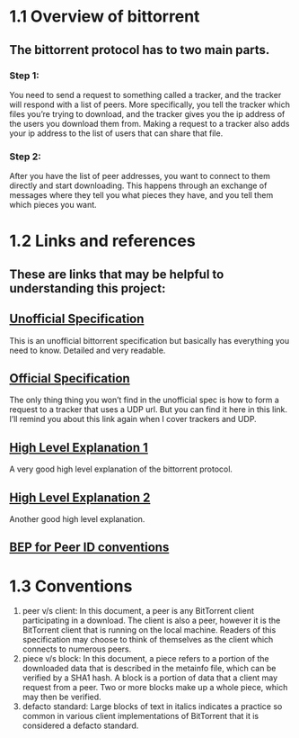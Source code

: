 # 1.1 Overview of bittorrent
## The bittorrent protocol has to two main parts.

### Step 1: 
You need to send a request to something called a tracker, and the tracker will respond with a list of peers. More specifically, you tell the tracker which files you’re trying to download, and the tracker gives you the ip address of the users you download them from. Making a request to a tracker also adds your ip address to the list of users that can share that file.

### Step 2: 
After you have the list of peer addresses, you want to connect to them directly and start downloading. This happens through an exchange of messages where they tell you what pieces they have, and you tell them which pieces you want.

# 1.2 Links and references
## These are links that may be helpful to understanding this project:

## [Unofficial Specification](wiki.theory.org/index.php/BitTorrentSpecification) 
This is an unofficial bittorrent specification but basically has everything you need to know. Detailed and very readable.

## [Official Specification](www.bittorrent.org/beps/bep_0015.html) 
The only thing thing you won’t find in the unofficial spec is how to form a request to a tracker that uses a UDP url. But you can find it here in this link. I’ll remind you about this link again when I cover trackers and UDP.

## [High Level Explanation 1](www.morehawes.co.uk/the-bittorrent-protocol) 
A very good high level explanation of the bittorrent protocol.

## [High Level Explanation 2](www.kristenwidman.com/blog/33/how-to-write-a-bittorrent-client-part-1)
Another good high level explanation.

## [BEP for Peer ID conventions](www.bittorrent.org/beps/bep_0020.html) 


# 1.3 Conventions
1. peer v/s client: In this document, a peer is any BitTorrent client participating in a download. The client is also a peer, however it is the BitTorrent client that is running on the local machine. Readers of this specification may choose to think of themselves as the client which connects to numerous peers.
2. piece v/s block: In this document, a piece refers to a portion of the downloaded data that is described in the metainfo file, which can be verified by a SHA1 hash. A block is a portion of data that a client may request from a peer. Two or more blocks make up a whole piece, which may then be verified.
3. defacto standard: Large blocks of text in italics indicates a practice so common in various client implementations of BitTorrent that it is considered a defacto standard.